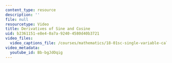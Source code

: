 ```yaml
---
content_type: resource
description: ''
file: null
resourcetype: Video
title: Derivatives of Sine and Cosine
uid: b2361151-e8e4-0a7a-9240-4580d40b3721
video_files:
  video_captions_file: /courses/mathematics/18-01sc-single-variable-calculus-fall-2010/1.-differentiation/part-a-definition-and-basic-rules/session-7-derivatives-of-sine-and-cosine/derivatives-of-sine-and-cosine/Bb-bgJdOqig.vtt
video_metadata:
  youtube_id: Bb-bgJdOqig
---
```

